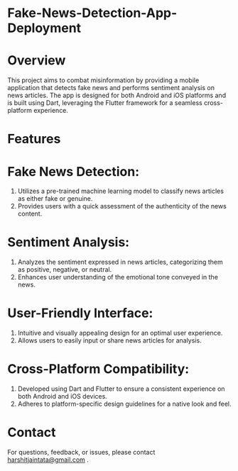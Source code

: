 # Fake-News-Detection-App-Deployment

# Overview
This project aims to combat misinformation by providing a mobile application that detects fake news and performs sentiment analysis on news articles. The app is designed for both Android and iOS platforms and is built using Dart, leveraging the Flutter framework for a seamless cross-platform experience.

# Features

# Fake News Detection:

1) Utilizes a pre-trained machine learning model to classify news articles as either fake or genuine.
2) Provides users with a quick assessment of the authenticity of the news content.

# Sentiment Analysis:

1) Analyzes the sentiment expressed in news articles, categorizing them as positive, negative, or neutral.
2) Enhances user understanding of the emotional tone conveyed in the news.

# User-Friendly Interface:

1) Intuitive and visually appealing design for an optimal user experience.
2) Allows users to easily input or share news articles for analysis.

# Cross-Platform Compatibility:

1) Developed using Dart and Flutter to ensure a consistent experience on both Android and iOS devices.
2) Adheres to platform-specific design guidelines for a native look and feel.

# Contact
For questions, feedback, or issues, please contact harshitjaintata@gmail.com .
